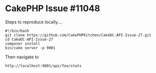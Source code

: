 # CakePHP Issue #11048

Steps to reproduce locally....

    #!/bin/bash
    git clone https://github.com/CakePHPKitchen/CakeDC-API-Issue-27.git
    cd CakeDC-API-Issue-27
    composer install
    bin/cake server -p 9001

Then navigate to 

    http://localhost:9001/api/foo/stats
    
